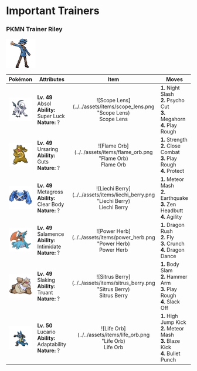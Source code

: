 # Important Trainers

### PKMN Trainer Riley

![PKMN Trainer Riley](../../assets/important_trainers/riley.png)

| Pokémon | Attributes | Item | Moves |
|:-------:|------------|:----:|-------|
| ![Absol](../../assets/sprites/absol/front.gif) | **Lv. 49** Absol<br>**Ability:** Super Luck<br>**Nature:** ? | ![Scope Lens](../../assets/items/scope_lens.png "Scope Lens)<br><span class="tooltip" title="An item to be held by a Pokémon. It is a lens that boosts the holder’s critical-hit ratio.">Scope Lens</span> | **1.** Night Slash<br>**2.** Psycho Cut<br>**3.** Megahorn<br>**4.** Play Rough |
| ![Ursaring](../../assets/sprites/ursaring/front.gif) | **Lv. 49** Ursaring<br>**Ability:** Guts<br>**Nature:** ? | ![Flame Orb](../../assets/items/flame_orb.png "Flame Orb)<br><span class="tooltip" title="An item to be held by a Pokémon. It is a bizarre orb that inflicts a burn on the holder in battle.">Flame Orb</span> | **1.** Strength<br>**2.** Close Combat<br>**3.** Play Rough<br>**4.** Protect |
| ![Metagross](../../assets/sprites/metagross/front.gif) | **Lv. 49** Metagross<br>**Ability:** Clear Body<br>**Nature:** ? | ![Liechi Berry](../../assets/items/liechi_berry.png "Liechi Berry)<br><span class="tooltip" title="A Poffin ingredient. If held by a Pokémon, it raises its Attack stat in a pinch.">Liechi Berry</span> | **1.** Meteor Mash<br>**2.** Earthquake<br>**3.** Zen Headbutt<br>**4.** Agility |
| ![Salamence](../../assets/sprites/salamence/front.gif) | **Lv. 49** Salamence<br>**Ability:** Intimidate<br>**Nature:** ? | ![Power Herb](../../assets/items/power_herb.png "Power Herb)<br><span class="tooltip" title="A single-use item to be held by a Pokémon. It allows the immediate use of a move that charges on the first turn.">Power Herb</span> | **1.** Dragon Rush<br>**2.** Fly<br>**3.** Crunch<br>**4.** Dragon Dance |
| ![Slaking](../../assets/sprites/slaking/front.gif) | **Lv. 49** Slaking<br>**Ability:** Truant<br>**Nature:** ? | ![Sitrus Berry](../../assets/items/sitrus_berry.png "Sitrus Berry)<br><span class="tooltip" title="A Poffin ingredient. It may be used or held by a Pokémon to heal the user’s HP a little.">Sitrus Berry</span> | **1.** Body Slam<br>**2.** Hammer Arm<br>**3.** Play Rough<br>**4.** Slack Off |
| ![Lucario](../../assets/sprites/lucario/front.gif) | **Lv. 50** Lucario<br>**Ability:** Adaptability<br>**Nature:** ? | ![Life Orb](../../assets/items/life_orb.png "Life Orb)<br><span class="tooltip" title="An item to be held by a Pokémon. It boosts the power of moves, but at the cost of some HP on each hit.">Life Orb</span> | **1.** High Jump Kick<br>**2.** Meteor Mash<br>**3.** Blaze Kick<br>**4.** Bullet Punch |


